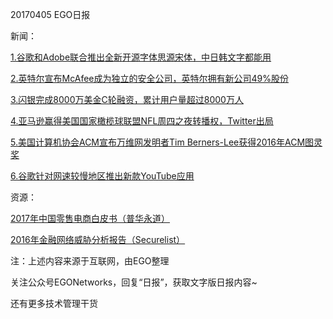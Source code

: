 20170405 EGO日报

新闻：

[1.谷歌和Adobe联合推出全新开源字体思源宋体，中日韩文字都能用](http://tech.qq.com/a/20170405/005885.htm)

[2.英特尔宣布McAfee成为独立的安全公司，英特尔拥有新公司49%股份](http://www.cnbeta.com/articles/tech/599249.htm)

[3.闪银完成8000万美金C轮融资，累计用户量超过8000万人](http://tech.qq.com/a/20170405/021177.htm)

[4.亚马逊赢得美国国家橄榄球联盟NFL周四之夜转播权，Twitter出局](http://tech.qq.com/a/20170405/020556.htm)

[5.美国计算机协会ACM宣布万维网发明者Tim Berners-Lee获得2016年ACM图灵奖](http://tech.qq.com/a/20170405/005543.htm)

[6.谷歌针对网速较慢地区推出新款YouTube应用](https://news.cnblogs.com/n/566455/)

资源：

[2017年中国零售电商白皮书（普华永道）](http://www.199it.com/archives/579212.html)

[2016年金融网络威胁分析报告（Securelist）](http://www.199it.com/archives/579007.html)

注：上述内容来源于互联网，由EGO整理

关注公众号EGONetworks，回复“日报”，获取文字版日报内容~

还有更多技术管理干货
